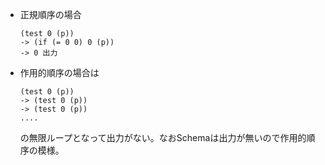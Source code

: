 * 正規順序の場合

    ```
    (test 0 (p))
    -> (if (= 0 0) 0 (p))
    -> 0 出力
    ```

* 作用的順序の場合は

    ```
    (test 0 (p))
    -> (test 0 (p))
    -> (test 0 (p))
    ....
    ```
    の無限ループとなって出力がない。なおSchemaは出力が無いので作用的順序の模様。
